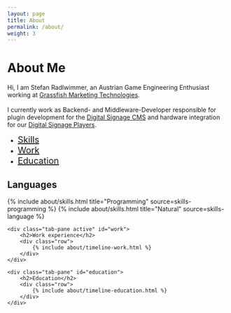 ```yaml
---
layout: page
title: About
permalink: /about/
weight: 3
---
```


<h1>About Me</h1>

Hi, I am Stefan Radlwimmer, an Austrian Game Engineering Enthusiast working at <a href='https://www.grassfish.com/'>Grassfish Marketing Technologies</a>.<br/><br/>
I currently work as Backend- and Middleware-Developer responsible for plugin development for the <a href='https://www.grassfish.com/digital-signage-cms/'>Digital Signage CMS</a> and 
hardware integration for our <a href='https://www.grassfish.com/connected-devices/'>Digital Signage Players</a>.

<ul id="profileTabs" class="nav nav-tabs">
    <li class="nav-item"><a class="nav-link" data-toggle="tab" href="#skills" style="font-size:20px">Skills</a></li>
    <li class="nav-item"><a class="nav-link active" data-toggle="tab" href="#work" style="font-size:20px">Work</a></li>
    <li class="nav-item"><a class="nav-link" data-toggle="tab" href="#education" style="font-size:20px">Education</a></li>
</ul>
<div class="tab-content">
    <div class="tab-pane" id="skills">
        <h2>Languages</h2>
        <div class="row">
            {% include about/skills.html title="Programming" source=skills-programming %}
            {% include about/skills.html title="Natural" source=skills-language %}
        </div>
    </div>
    
    <div class="tab-pane active" id="work">
        <h2>Work experience</h2>
        <div class="row">
            {% include about/timeline-work.html %}
        </div>
    </div>
    
    <div class="tab-pane" id="education">
        <h2>Education</h2>
        <div class="row">
            {% include about/timeline-education.html %}
        </div>
    </div>
</div>